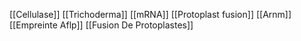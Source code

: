 [[Cellulase]]
[[Trichoderma]]
[[mRNA]]
[[Protoplast fusion]]
[[Arnm]]
[[Empreinte Aflp]]
[[Fusion De Protoplastes]]
